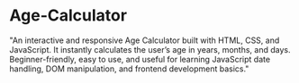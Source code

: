 # Age-Calculator
 "An interactive and responsive Age Calculator built with HTML, CSS, and JavaScript. It instantly calculates the user’s age in years, months, and days. Beginner-friendly, easy to use, and useful for learning JavaScript date handling, DOM manipulation, and frontend development basics."
